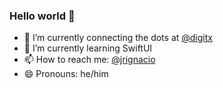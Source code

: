 ### Hello world 👋

- 🔭 I’m currently connecting the dots at [@digitx](https://github.com/digitx)
- 🌱 I’m currently learning SwiftUI
- 📫 How to reach me: [@jrignacio](https://twitter.com/messages/compose?recipient_id=3969051&text=Hello%20from%20@github)
- 😄 Pronouns: he/him

<!--
**jrignacio/jrignacio** is a ✨ _special_ ✨ repository because its `README.md` (this file) appears on your GitHub profile.

Here are some ideas to get you started:

- 🔭 I’m currently working on ...
- 🌱 I’m currently learning ...
- 👯 I’m looking to collaborate on ...
- 🤔 I’m looking for help with ...
- 💬 Ask me about ...
- 📫 How to reach me: ...
- 😄 Pronouns: ...
- ⚡ Fun fact: ...
-->

